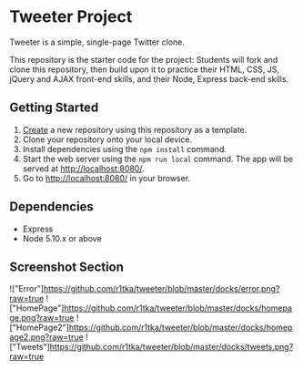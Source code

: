 # Tweeter Project

Tweeter is a simple, single-page Twitter clone.

This repository is the starter code for the project: Students will fork and clone this repository, then build upon it to practice their HTML, CSS, JS, jQuery and AJAX front-end skills, and their Node, Express back-end skills.

## Getting Started

1. [Create](https://docs.github.com/en/repositories/creating-and-managing-repositories/creating-a-repository-from-a-template) a new repository using this repository as a template.
2. Clone your repository onto your local device.
3. Install dependencies using the `npm install` command.
3. Start the web server using the `npm run local` command. The app will be served at <http://localhost:8080/>.
4. Go to <http://localhost:8080/> in your browser.

## Dependencies

- Express
- Node 5.10.x or above

## Screenshot Section
!["Error"]https://github.com/r1tka/tweeter/blob/master/docks/error.png?raw=true
!["HomePage"]https://github.com/r1tka/tweeter/blob/master/docks/homepage.png?raw=true
!["HomePage2"]https://github.com/r1tka/tweeter/blob/master/docks/homepage2.png?raw=true
!["Tweets"]https://github.com/r1tka/tweeter/blob/master/docks/tweets.png?raw=true